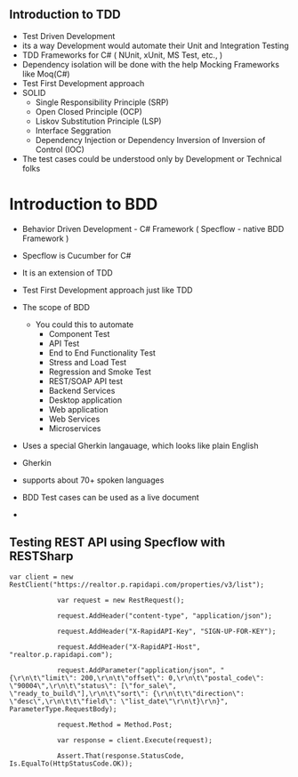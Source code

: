 ## Introduction to TDD
- Test Driven Development
- its a way Development would automate their Unit and Integration Testing
- TDD Frameworks for C# ( NUnit, xUnit, MS Test, etc., )
- Dependency isolation will be done with the help Mocking Frameworks like Moq(C#)
- Test First Development approach
- SOLID
  - Single Responsibility Principle (SRP)
  - Open Closed Principle (OCP)
  - Liskov Substitution Principle (LSP)
  - Interface Seggration
  - Dependency Injection or Dependency Inversion of Inversion of Control (IOC)
- The test cases could be understood only by Development or Technical folks
  
# Introduction to BDD
- Behavior Driven Development - C# Framework ( Specflow - native BDD Framework )
- Specflow is Cucumber for C#
- It is an extension of TDD
- Test First Development approach just like TDD
- The scope of BDD
  - You could this to automate
    - Component Test
    - API Test
    - End to End Functionality Test
    - Stress and Load Test
    - Regression and Smoke Test
    - REST/SOAP API test
    - Backend Services
    - Desktop application
    - Web application
    - Web Services
    - Microservices
   
- Uses a special Gherkin langauage, which looks like plain English
- Gherkin
-  supports about 70+ spoken languages
- BDD Test cases can be used as a live document
- 


## Testing REST API using Specflow with RESTSharp
```
var client = new RestClient("https://realtor.p.rapidapi.com/properties/v3/list");

            var request = new RestRequest();

            request.AddHeader("content-type", "application/json");

            request.AddHeader("X-RapidAPI-Key", "SIGN-UP-FOR-KEY");

            request.AddHeader("X-RapidAPI-Host", "realtor.p.rapidapi.com");

            request.AddParameter("application/json", "{\r\n\t\"limit\": 200,\r\n\t\"offset\": 0,\r\n\t\"postal_code\": \"90004\",\r\n\t\"status\": [\"for_sale\", \"ready_to_build\"],\r\n\t\"sort\": {\r\n\t\t\"direction\": \"desc\",\r\n\t\t\"field\": \"list_date\"\r\n\t}\r\n}", ParameterType.RequestBody);

            request.Method = Method.Post;

            var response = client.Execute(request);

            Assert.That(response.StatusCode, Is.EqualTo(HttpStatusCode.OK));
```
